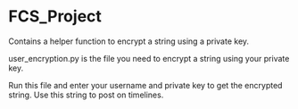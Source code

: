 # FCS_Project
Contains a helper function to encrypt a string using a private key.

user_encryption.py is the file you need to encrypt a string using your private key.

Run this file and enter your username and private key to get the encrypted string.
Use this string to post on timelines.
